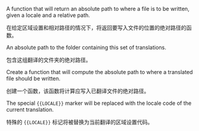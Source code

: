 A function that will return an absolute path to where a file is to be written, given a locale and
a relative path.

在给定区域设置和相对路径的情况下，将返回要写入文件的位置的绝对路径的函数。

An absolute path to the folder containing this set of translations.

包含这组翻译的文件夹的绝对路径。

Create a function that will compute the absolute path to where a translated file should be
written.

创建一个函数，该函数将计算应写入已翻译文件的绝对路径。

The special `{{LOCALE}}` marker will be replaced with the locale code of the current translation.

特殊的 `{{LOCALE}}` 标记将被替换为当前翻译的区域设置代码。